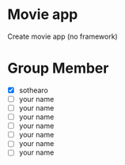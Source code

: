 # Movie app
Create movie app (no framework)

# Group Member
- [x] sothearo
- [ ] your name
- [ ] your name
- [ ] your name
- [ ] your name
- [ ] your name
- [ ] your name
- [ ] your name
